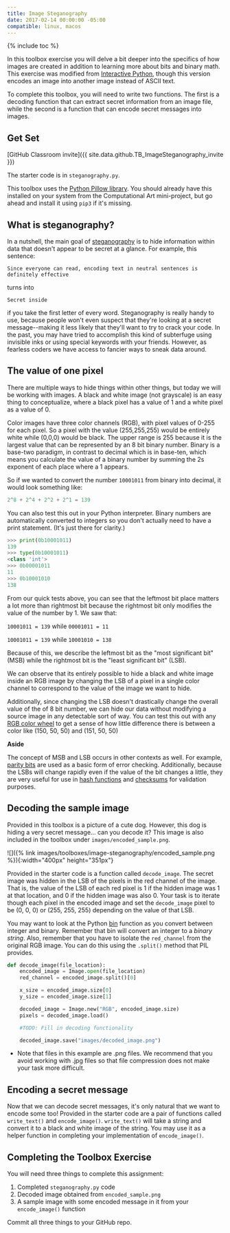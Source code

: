 ```yaml
---
title: Image Steganography
date: 2017-02-14 00:00:00 -05:00
compatible: linux, macos
---
```


{% include toc %}

In this toolbox exercise you will delve a bit deeper into the specifics of how images are created in addition to learning more about bits and binary math. This exercise was modified from [Interactive Python](http://interactivepython.org/runestone/static/everyday/2013/03/1_steganography.html), though this version encodes an image into another image instead of ASCII text.

To complete this toolbox, you will need to write two functions. The first is a decoding function that can extract secret information from an image file, while the second is a function that can encode secret messages into images.

## Get Set

[GitHub Classroom invite]({{ site.data.github.TB_ImageSteganography_invite }})

The starter code is in `steganography.py`.

This toolbox uses the [Python Pillow library](https://pillow.readthedocs.io/en/4.0.x/reference/Image.html). You should already have this installed on your system from the Computational Art mini-project, but go ahead and install it using `pip3` if it's missing.

## What is steganography?

In a nutshell, the main goal of [steganography](https://en.wikipedia.org/wiki/Steganography) is to hide information within data that doesn't appear to be secret at a glance. For example, this sentence:

`Since everyone can read, encoding text in neutral sentences is definitely effective`

turns into

`Secret inside`

if you take the first letter of every word. Steganography is really handy to use, because people won't even suspect that they're looking at a secret message--making it less likely that they'll want to try to crack your code. In the past, you may have tried to accomplish this kind of subterfuge using invisible inks or using special keywords with your friends. However, as fearless coders we have access to fancier ways to sneak data around.

## The value of one pixel

There are multiple ways to hide things within other things, but today we will be working with images. A black and white image (not grayscale) is an easy thing to conceptualize, where a black pixel has a value of 1 and a white pixel as a value of 0.

Color images have three color channels (RGB), with pixel values of 0-255 for each pixel. So a pixel with the value (255,255,255) would be entirely white while (0,0,0) would be black. The upper range is 255 because it is the largest value that can be represented by an 8 bit binary number. Binary is a base-two paradigm, in contrast to decimal which is in base-ten, which means you calculate the value of a binary number by summing the 2s exponent of each place where a 1 appears.

So if we wanted to convert the number `10001011` from binary into decimal, it would look something like:

```python
2^8 + 2^4 + 2^2 + 2^1 = 139
```

You can also test this out in your Python interpreter. Binary numbers are automatically converted to integers so you don't actually need to have a print statement. (It's just there for clarity.)

```python
>>> print(0b10001011)
139
>>> type(0b10001011)
<class 'int'>
>>> 0b00001011
11
>>> 0b10001010
138
```

From our quick tests above, you can see that the leftmost bit place matters a lot more than rightmost bit because the rightmost bit only modifies the value of the number by 1. We saw that:

`10001011 = 139` while `00001011 = 11`

`10001011 = 139` while `10001010 = 138`

Because of this, we describe the leftmost bit as the "most significant bit" (MSB) while the rightmost bit is the "least significant bit" (LSB).

We can observe that its entirely possible to hide a black and white image inside an RGB image by changing the LSB of a pixel in a single color channel to correspond to the value of the image we want to hide.

Additionally, since changing the LSB doesn't drastically change the overall value of the of 8 bit number, we can hide our data without modifying a source image in any detectable sort of way. You can test this out with any [RGB color wheel](http://www.colorspire.com/rgb-color-wheel/) to get a sense of how little difference there is between a color like (150, 50, 50) and (151, 50, 50)

**Aside**

The concept of MSB and LSB occurs in other contexts as well. For example, [parity bits](https://en.wikipedia.org/wiki/Parity_bit) are used as a basic form of error checking. Additionally, because the LSBs will change rapidly even if the value of the bit changes a little, they are very useful for use in [hash functions](https://en.wikipedia.org/wiki/Hash_function) and [checksums](https://en.wikipedia.org/wiki/Checksum) for validation purposes.

## Decoding the sample image

Provided in this toolbox is a picture of a cute dog. However, this dog is hiding a very secret message... can you decode it? This image is also included in the toolbox under `images/encoded_sample.png`.

![]({% link images/toolboxes/image-steganography/encoded_sample.png %}){:width="400px" height="351px"}

Provided in the starter code is a function called `decode_image`. The secret image was hidden in the LSB of the pixels in the red channel of the image. That is, the value of the LSB of each red pixel is 1 if the hidden image was 1 at that location, and 0 if the hidden image was also 0. Your task is to iterate though each pixel in the encoded image and set the `decode_image` pixel to be (0, 0, 0) or (255, 255, 255) depending on the value of that LSB.

You may want to look at the Python [bin](https://docs.python.org/3/library/functions.html#bin) function as you convert between integer and binary. Remember that bin will convert an integer to a *binary string*. Also, remember that you have to isolate the `red_channel` from the original RGB image. You can do this using the `.split()` method that PIL provides.

```python
def decode_image(file_location):
    encoded_image = Image.open(file_location)
    red_channel = encoded_image.split()[0]

    x_size = encoded_image.size[0]
    y_size = encoded_image.size[1]

    decoded_image = Image.new("RGB", encoded_image.size)
    pixels = decoded_image.load()

    #TODO: Fill in decoding functionality

    decoded_image.save("images/decoded_image.png")
```

* Note that files in this example are .png files. We recommend that you avoid working with .jpg files so that file compression does not make your task more difficult.

## Encoding a secret message

Now that we can decode secret messages, it's only natural that we want to encode some too! Provided in the starter code are a pair of functions called `write_text()` and `encode_image()`. `write_text()` will take a string and convert it to a black and white image of the string. You may use it as a helper function in completing your implementation of `encode_image()`.

## Completing the Toolbox Exercise

You will need three things to complete this assignment:

1. Completed `steganography.py` code
2. Decoded image obtained from `encoded_sample.png`
3. A sample image with some encoded message in it from your `encode_image()` function

Commit all three things to your GitHub repo.
